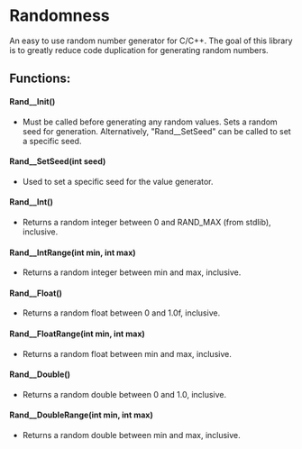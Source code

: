 # Randomness

An easy to use random number generator for C/C++.
The goal of this library is to greatly reduce code duplication for generating random numbers.


## Functions:


#### Rand__Init()
- Must be called before generating any random values. Sets a random seed for generation. Alternatively, "Rand__SetSeed" can be called to set a specific seed.

#### Rand__SetSeed(int seed)
- Used to set a specific seed for the value generator.

#### Rand__Int()
- Returns a random integer between 0 and RAND_MAX (from stdlib), inclusive.

#### Rand__IntRange(int min, int max)
- Returns a random integer between min and max, inclusive.

#### Rand__Float()
- Returns a random float between 0 and 1.0f, inclusive.

#### Rand__FloatRange(int min, int max)
- Returns a random float between min and max, inclusive.

#### Rand__Double()
- Returns a random double between 0 and 1.0, inclusive.

#### Rand__DoubleRange(int min, int max)
- Returns a random double between min and max, inclusive.
